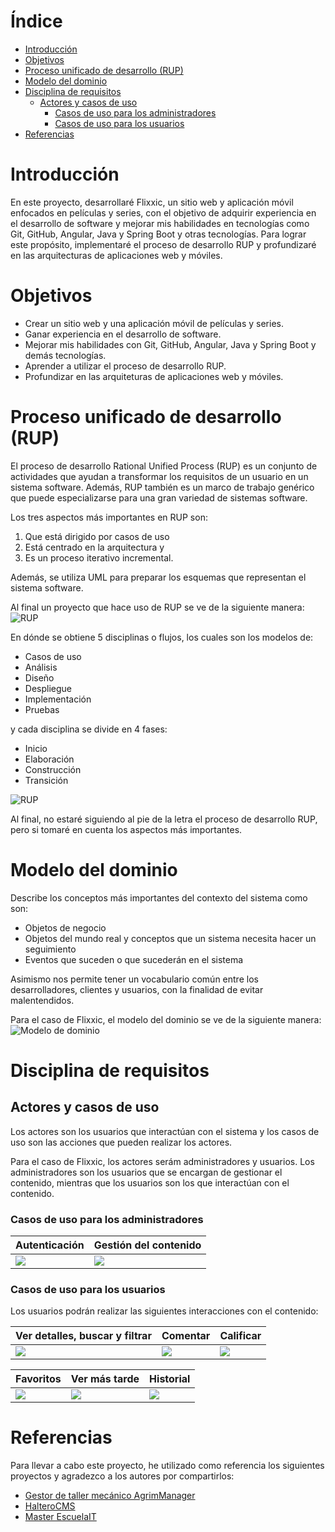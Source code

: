 # Índice    
- [Introducción](#introducción)
- [Objetivos](#objetivos)
- [Proceso unificado de desarrollo (RUP)](#proceso-unificado-de-desarrollo-rup)
- [Modelo del dominio](#modelo-del-dominio)
- [Disciplina de requisitos](#disciplina-de-requisitos)
  - [Actores y casos de uso](#actores-y-casos-de-uso)
    - [Casos de uso para los administradores](#casos-de-uso-para-los-administradores)    
    - [Casos de uso para los usuarios](#casos-de-uso-para-los-usuarios)
- [Referencias](#referencias)

# Introducción 
En este proyecto, desarrollaré Flixxic, un sitio web y aplicación móvil enfocados en películas y series, con el objetivo de adquirir experiencia en el desarrollo de software y mejorar mis habilidades en tecnologías como Git, GitHub, Angular, Java y Spring Boot y otras tecnologías. Para lograr este propósito, implementaré el proceso de desarrollo RUP y profundizaré en las arquitecturas de aplicaciones web y móviles.

# Objetivos
- Crear un sitio web y una aplicación móvil de películas y series.
- Ganar experiencia en el desarrollo de software.
- Mejorar mis habilidades con Git, GitHub, Angular, Java y Spring Boot y demás tecnologías.
- Aprender a utilizar el proceso de desarrollo RUP.
- Profundizar en las arquiteturas de aplicaciones web y móviles.

# Proceso unificado de desarrollo (RUP)
El proceso de desarrollo Rational Unified Process (RUP) es un conjunto de actividades que ayudan a transformar los requisitos de un usuario en un sistema software. Además, RUP también es un marco de trabajo genérico que puede especializarse para una gran variedad de sistemas software.

Los tres aspectos más importantes en RUP son:
 1. Que está dirigido por casos de uso
 2. Está centrado en la arquitectura y 
 3. Es un proceso iterativo incremental. 

Además, se utiliza UML para preparar los esquemas que representan el sistema software. 

Al final un proyecto que hace uso de RUP se ve de la siguiente manera:
![RUP](https://github.com/vfred0/requirements-flixxic/blob/main/images/rup/disciplines.png?raw=true)

En dónde se obtiene 5 disciplinas o flujos, los cuales son los modelos de: 
- Casos de uso
- Análisis
- Diseño 
- Despliegue
- Implementación
- Pruebas

y cada disciplina se divide en 4 fases: 
- Inicio
- Elaboración
- Construcción 
- Transición

![RUP](https://github.com/vfred0/requirements-flixxic/blob/main/images/rup/phases.png?raw=true)

Al final, no estaré siguiendo al pie de la letra el proceso de desarrollo RUP, pero si tomaré en cuenta los aspectos más importantes.

# Modelo del dominio
Describe los conceptos más importantes del contexto del sistema como son:
- Objetos de negocio
- Objetos del mundo real y conceptos que un sistema necesita hacer un seguimiento
- Eventos que suceden o que sucederán en el sistema

Asimismo nos permite tener un vocabulario común entre los desarrolladores, clientes y usuarios, con la finalidad de evitar malentendidos.

Para el caso de Flixxic, el modelo del dominio se ve de la siguiente manera:
![Modelo de dominio](https://github.com/vfred0/requirements-flixxic/blob/main/images/docs/0-domain-model/domain-model.svg?raw=true)

# Disciplina de requisitos
## Actores y casos de uso
Los actores son los usuarios que interactúan con el sistema y los casos de uso son las acciones que pueden realizar los actores.

Para el caso de Flixxic, los actores serám administradores y usuarios. Los administradores son los usuarios que se encargan de gestionar el contenido, mientras que los usuarios son los que interactúan con el contenido.

### Casos de uso para los administradores

| Autenticación | Gestión del contenido |
| --------- | --------- |
| ![](https://github.com/vfred0/requirements-flixxic/blob/main/images/docs/1-requeriments/1-actors-use-cases/admin/authentication.svg?raw=true) | ![](https://github.com/vfred0/requirements-flixxic/blob/main/images/docs/1-requeriments/1-actors-use-cases/admin/content-management.svg?raw=true) |

### Casos de uso para los usuarios

Los usuarios podrán realizar las siguientes interacciones con el contenido:

| Ver detalles, buscar y filtrar | Comentar | Calificar |
| --------- | --------- | --------- |
| ![](https://github.com/vfred0/requirements-flixxic/blob/main/images/docs/1-requeriments/1-actors-use-cases/user/content-interaction/view-search-filter.svg?raw=true) | ![](https://github.com/vfred0/requirements-flixxic/blob/main/images/docs/1-requeriments/1-actors-use-cases/user/content-interaction/comments.svg?raw=true) | ![](https://github.com/vfred0/requirements-flixxic/blob/main/images/docs/1-requeriments/1-actors-use-cases/user/content-interaction/reviews.svg?raw=true) |

| Favoritos | Ver más tarde | Historial |
| --------- | --------- | --------- |
| ![](https://github.com/vfred0/requirements-flixxic/blob/main/images/docs/1-requeriments/1-actors-use-cases/user/content-interaction/favorites.svg?raw=true) | ![](https://github.com/vfred0/requirements-flixxic/blob/main/images/docs/1-requeriments/1-actors-use-cases/user/content-interaction/watch-later.svg?raw=true) | ![](https://github.com/vfred0/requirements-flixxic/blob/main/images/docs/1-requeriments/1-actors-use-cases/user/content-interaction/history.svg?raw=true) |

# Referencias
Para llevar a cabo este proyecto, he utilizado como referencia los siguientes proyectos y agradezco a los autores por compartirlos:

- [Gestor de taller mecánico AgrimManager](https://www.notion.so/Gestor-de-taller-mec-nico-AgrimManager-a8d44826c2494e15bcb235fc1019938d#cd3ccf181d9c4a1b9253416cd9b74f57)
- [HalteroCMS](https://github.com/zuldare/mastercloud_pfm_halterocms)
- [Master EscuelaIT](https://github.com/USantaTecla-0-general/3-publicaciones)